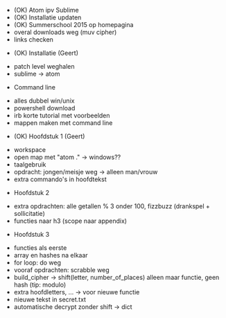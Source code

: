* (OK) Atom ipv Sublime
* (OK) Installatie updaten
* (OK) Summerschool 2015 op homepagina
* overal downloads weg (muv cipher)
* links checken

- (OK) Installatie (Geert)
* patch level weghalen
* sublime -> atom

- Command line
* alles dubbel win/unix
* powershell download
* irb korte tutorial met voorbeelden
* mappen maken met command line

- (OK) Hoofdstuk 1 (Geert)

* workspace
* open map met "atom ." -> windows??
* taalgebruik
* opdracht: jongen/meisje weg -> alleen man/vrouw
* extra commando's in hoofdtekst

- Hoofdstuk 2
* extra opdrachten: alle getallen % 3 onder 100, fizzbuzz (drankspel + sollicitatie)
* functies naar h3 (scope naar appendix)

- Hoofdstuk 3
* functies als eerste
* array en hashes na elkaar
* for loop: do weg
* vooraf opdrachten: scrabble weg
* build_cipher -> shift(letter, number_of_places) alleen maar functie, geen hash (tip: modulo)
* extra hoofdletters, ... -> voor nieuwe functie
* nieuwe tekst in secret.txt
* automatische decrypt zonder shift -> dict
